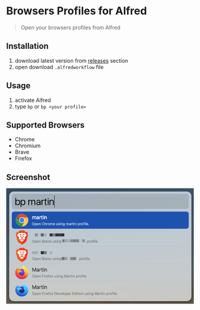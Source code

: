 # Browsers Profiles for Alfred
> Open your browsers profiles from Alfred


## Installation
1. download latest version from [releases](https://github.com/skydiver/alfred-browsers-profiles/releases) section
2. open download `.alfredworkflow` file

## Usage
1. activate Alfred
2. type `bp` or `bp <your profile>`

## Supported Browsers
* Chrome
* Chromium
* Brave
* Firefox

## Screenshot
![Workflow Screenshot](screenshot.png)
